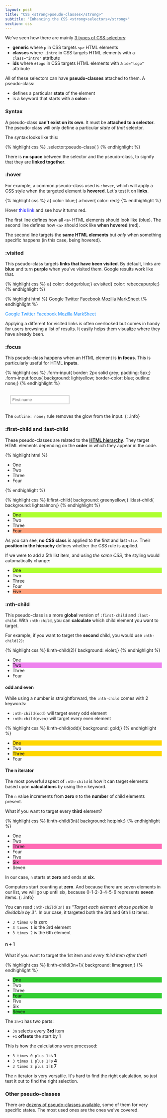 ```yaml
---
layout: post
title: "CSS <strong>pseudo-classes</strong>"
subtitle: "Enhancing the CSS <strong>selectors</strong>"
section: css
---
```


We've seen how there are mainly [3 types of CSS selectors](/css-selectors.html):

* **generic** where `p` in CSS targets `<p>` HTML elements
* **classes** where `.intro` in CSS targets HTML elements with a `class="intro"` attribute
* **ids** where `#logo` in CSS targets HTML elements with a `id="logo"` attribute

All of these selectors can have **pseudo-classes** attached to them. A pseudo-class:

* defines a particular **state** of the element
* is a keyword that starts with a **colon** `:`

### Syntax

A pseudo-class **can't exist on its own**. It must be **attached to a selector**. The pseudo-class will only define a particular _state_ of _that_ selector.

The syntax looks like this:

{% highlight css %}
.selector:pseudo-class{ }
{% endhighlight %}

There is **no space** between the selector and the pseudo-class, to signify that they are **linked together**.

### :hover

For example, a common pseudo-class used is `:hover`, which will apply a CSS style when the targeted element is **hovered**. Let's test it on **links**.

{% highlight css %}
a{ color: blue;}
a:hover{ color: red;}
{% endhighlight %}

<div class="result" id="result-821">
  <p>Hover <a>this link</a> and see how it turns red.</p>
</div>

The first line defines how all `<a>` HTML elements should look like (blue).
The second line defines how `<a>` should look like **when hovered** (red).

The second line targets the **same HTML elements** but _only_ when something specific happens (in this case, being hovered).

### :visited

This pseudo-class targets **links that have been visited**. By default, links are **blue** and turn **purple** when you've visited them. Google results work like that.

{% highlight css %}
a{ color: dodgerblue;}
a:visited{ color: rebeccapurple;}
{% endhighlight %}

{% highlight html %}
<a href="https://www.google.com">Google</a>
<a href="https://twitter.com">Twitter</a>
<a href="https://www.facebook.com">Facebook</a>
<a href="https://www.mozilla.org">Mozilla</a>
<a href="https://marksheet.io/visited.html">MarkSheet</a>
{% endhighlight %}

<div class="result" id="result-8211">
  <a href="https://www.google.com">Google</a>
  <a href="https://twitter.com">Twitter</a>
  <a href="https://www.facebook.com">Facebook</a>
  <a href="https://www.mozilla.org">Mozilla</a>
  <a href="/html/visited.html">MarkSheet</a>
</div>

Applying a different for visited links is often overlooked but comes in handy for users browsing a list of results. It easily helps them visualize where they have already been.

### :focus

This pseudo-class happens when an HTML element is **in focus**. This is particularly useful for HTML **inputs**.

{% highlight css %}
.form-input{ border: 2px solid grey; padding: 5px;}
.form-input:focus{ background: lightyellow; border-color: blue; outline: none;}
{% endhighlight %}

<div class="result" id="result-822">
  <input class="form-input" placeholder="First name">
</div>

The `outline: none;` rule removes the glow from the input.
{: .info}

### :first-child and :last-child

These pseudo-classes are related to the **[HTML hierarchy](/html-hierarchy.html)**. They target HTML elements depending on the **order** in which they appear in the code.

{% highlight html %}
<ul>
  <li>One</li>
  <li>Two</li>
  <li>Three</li>
  <li>Four</li>
</ul>
{% endhighlight %}

{% highlight css %}
li:first-child{ background: greenyellow;}
li:last-child{ background: lightsalmon;}
{% endhighlight %}

<div class="result" id="result-823">
  <ul>
    <li>One</li>
    <li>Two</li>
    <li>Three</li>
    <li>Four</li>
  </ul>
</div>

As you can see, **no CSS class** is applied to the first and last `<li>`. Their **position in the hierachy** defines whether the CSS rule is applied.

If we were to add a 5th list item, and using _the same CSS_, the styling would automatically change:

<div class="result" id="result-824">
  <ul>
    <li>One</li>
    <li>Two</li>
    <li>Three</li>
    <li>Four</li>
    <li>Five</li>
  </ul>
</div>

### :nth-child

This pseudo-class is a more **global** version of `:first-child` and `:last-child`. With `:nth-child`, you can **calculate** which child element you want to target.

For example, if you want to target the **second** child, you would use `:nth-child(2)`:

{% highlight css %}
li:nth-child(2){ background: violet;}
{% endhighlight %}

<div class="result" id="result-825">
  <ul>
    <li>One</li>
    <li>Two</li>
    <li>Three</li>
    <li>Four</li>
  </ul>
</div>

#### odd and even

While using a number is straightforward, the `:nth-child` comes with 2 keywords:

* `:nth-child(odd)` will target every odd element
* `:nth-child(even)` will target every even element

{% highlight css %}
li:nth-child(odd){ background: gold;}
{% endhighlight %}

<div class="result" id="result-826">
  <ul>
    <li>One</li>
    <li>Two</li>
    <li>Three</li>
    <li>Four</li>
  </ul>
</div>

#### The n iterator

The most powerful aspect of `:nth-child` is how it can target elements based upon **calculations** by using the `n` keyword.

The `n` value increments from **zero** `0` to the **number** of child elements present.

What if you want to target every **third** element?

{% highlight css %}
li:nth-child(3n){ background: hotpink;}
{% endhighlight %}

<div class="result" id="result-827">
  <ul>
    <li>One</li>
    <li>Two</li>
    <li>Three</li>
    <li>Four</li>
    <li>Five</li>
    <li>Six</li>
    <li>Seven</li>
  </ul>
</div>

In our case, `n` starts at **zero** and ends at **six**.

Computers start counting at **zero**. And because there are seven elements in our list, we will go up until six, because 0-1-2-3-4-5-6 represents **seven** items.
{: .info}

You can read `:nth-child(3n)` as _"Target each element whose position is dividable by 3"_. In our case, it targeted both the 3rd and 6th list items:

* `3 times 0` is zero
* `3 times 1` is the 3rd element
* `3 times 2` is the 6th element

#### n + 1

What if you want to target the 1st item and _every third item after that_?

{% highlight css %}
li:nth-child(3n+1){ background: limegreen;}
{% endhighlight %}

<div class="result" id="result-828">
  <ul>
    <li>One</li>
    <li>Two</li>
    <li>Three</li>
    <li>Four</li>
    <li>Five</li>
    <li>Six</li>
    <li>Seven</li>
  </ul>
</div>

The `3n+1` has two parts:

* `3n` selects every **3rd** item
* `+1` **offsets** the start by 1

This is how the calculations were processed:

* `3 times 0 plus 1` is **1**
* `3 times 1 plus 1` is **4**
* `3 times 2 plus 1` is **7**

The `n` iterator is very versatile. It's hard to find the right calculation, so just test it out to find the right selection.

### Other pseudo-classes

There are [dozens of pseudo-classes available](https://developer.mozilla.org/en-US/docs/Web/CSS/Pseudo-classes), some of them for very specific states. The most used ones are the ones we've covered.

<style type="text/css">
#result-821 a{ color: blue;}
#result-821 a:hover{ color: red;}
#result-8211 a{ color: dodgerblue;}
#result-8211 a:visited{ color: rebeccapurple;}
#result-822{ padding: 1rem;}
#result-822 input{ border: 2px solid lightgrey; padding: 5px;}
#result-822 input:focus{ background: lightyellow; border-color: blue; outline: none;}
#result-823 li:first-child{ background: greenyellow;}
#result-823 li:last-child{ background: lightsalmon;}
#result-824 li:first-child{ background: greenyellow;}
#result-824 li:last-child{ background: lightsalmon;}
#result-825 li:nth-child(2){ background: violet;}
#result-826 li:nth-child(odd){ background: gold;}
#result-827 li:nth-child(3n){ background: hotpink;}
#result-828 li:nth-child(3n+1){ background: limegreen;}
</style>

